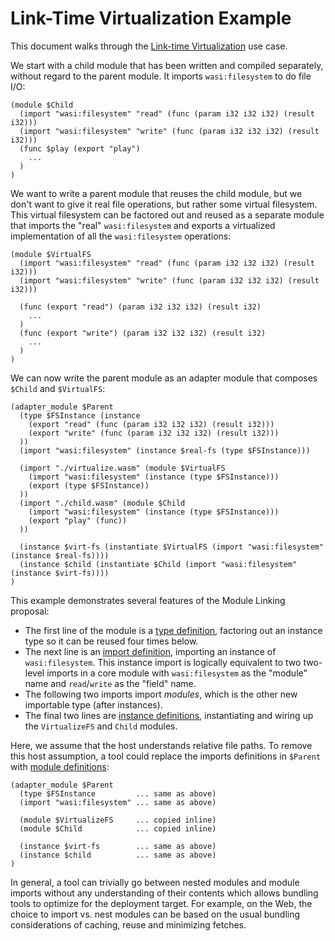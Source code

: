 # Link-Time Virtualization Example

This document walks through the 
[Link-time Virtualization](Explainer.md#link-time-virtualization)
use case.

We start with a child module that has been written and compiled separately,
without regard to the parent module. It imports `wasi:filesystem` to do file I/O:
```wasm
(module $Child
  (import "wasi:filesystem" "read" (func (param i32 i32 i32) (result i32)))
  (import "wasi:filesystem" "write" (func (param i32 i32 i32) (result i32)))
  (func $play (export "play")
    ...
  )
)
```

We want to write a parent module that reuses the child module, but we don't
want to give it real file operations, but rather some virtual filesystem.
This virtual filesystem can be factored out and reused as a separate module
that imports the "real" `wasi:filesystem` and exports a virtualized
implementation of all the `wasi:filesystem` operations:
```wasm
(module $VirtualFS
  (import "wasi:filesystem" "read" (func (param i32 i32 i32) (result i32)))
  (import "wasi:filesystem" "write" (func (param i32 i32 i32) (result i32)))

  (func (export "read") (param i32 i32 i32) (result i32)
    ...
  )
  (func (export "write") (param i32 i32 i32) (result i32)
    ...
  )
)
```

We can now write the parent module as an adapter module that composes `$Child`
and `$VirtualFS`:
```wasm
(adapter_module $Parent
  (type $FSInstance (instance
    (export "read" (func (param i32 i32 i32) (result i32)))
    (export "write" (func (param i32 i32 i32) (result i32)))
  ))
  (import "wasi:filesystem" (instance $real-fs (type $FSInstance)))

  (import "./virtualize.wasm" (module $VirtualFS
    (import "wasi:filesystem" (instance (type $FSInstance)))
    (export (type $FSInstance))
  ))
  (import "./child.wasm" (module $Child
    (import "wasi:filesystem" (instance (type $FSInstance)))
    (export "play" (func))
  ))

  (instance $virt-fs (instantiate $VirtualFS (import "wasi:filesystem" (instance $real-fs))))
  (instance $child (instantiate $Child (import "wasi:filesystem" (instance $virt-fs))))
)
```
This example demonstrates several features of the Module Linking proposal:
* The first line of the module is a [type definition](Explainer.md#type-definitions),
  factoring out an instance type so it can be reused four times below.
* The next line is an [import definition](Explainer.md#import-definitions),
  importing an instance of `wasi:filesystem`. This instance import is logically
  equivalent to two two-level imports in a core module with `wasi:filesystem` as the
  "module" name and `read`/`write` as the "field" name.
* The following two imports import *modules*, which is the other new importable
  type (after instances).
* The final two lines are [instance definitions](Explainer.md#instance-definitions),
  instantiating and wiring up the `VirtualizeFS` and `Child` modules.

Here, we assume that the host understands relative file paths. To remove this host
assumption, a tool could replace the imports definitions in `$Parent` with
[module definitions](Explainer.md#module-definitions):
```wasm
(adapter_module $Parent
  (type $FSInstance         ... same as above)
  (import "wasi:filesystem" ... same as above)

  (module $VirtualizeFS     ... copied inline)
  (module $Child            ... copied inline)

  (instance $virt-fs        ... same as above)
  (instance $child          ... same as above)
)
```

In general, a tool can trivially go between nested modules and module imports
without any understanding of their contents which allows bundling tools to
optimize for the deployment target. For example, on the Web, the choice to
import vs. nest modules can be based on the usual bundling considerations of
caching, reuse and minimizing fetches.

